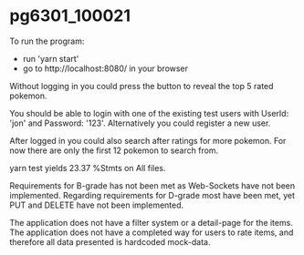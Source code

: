 # pg6301_100021

To run the program: 
- run 'yarn start'
- go to http://localhost:8080/ in your browser

Without logging in you could press the button to reveal the top 5 rated pokemon. 

You should be able to login with one of the existing test users with UserId: 'jon' and Password: '123'.
Alternatively you could register a new user. 

After logged in you could also search after ratings for more pokemon. For now there are only the first 12 pokemon to search from.

yarn test yields 23.37 %Stmts on All files.

Requirements for B-grade has not been met as Web-Sockets have not been implemented. 
Regarding requirements for D-grade most have been met, yet PUT and DELETE have not been implemented.

The application does not have a filter system or a detail-page for the items.
The application does not have a completed way for users to rate items, and therefore all data presented is hardcoded mock-data.
